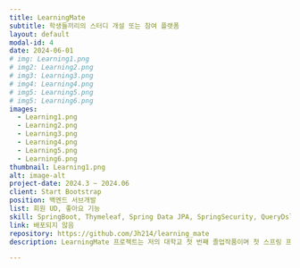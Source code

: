 ```yaml
---
title: LearningMate
subtitle: 학생들끼리의 스터디 개설 또는 참여 플랫폼
layout: default
modal-id: 4
date: 2024-06-01
# img: Learning1.png
# img2: Learning2.png
# img3: Learning3.png
# img4: Learning4.png
# img5: Learning5.png
# img5: Learning6.png
images:
  - Learning1.png
  - Learning2.png
  - Learning3.png
  - Learning4.png
  - Learning5.png
  - Learning6.png
thumbnail: Learning1.png
alt: image-alt
project-date: 2024.3 ~ 2024.06
client: Start Bootstrap
position: 백엔드 서브개발
list: 회원 UD, 좋아요 기능
skill: SpringBoot, Thymeleaf, Spring Data JPA, SpringSecurity, QueryDsl, MySql, BootStrap, Git, Github, ExelWorkSheet
link: 배포되지 않음
repository: https://github.com/Jh214/learning_mate
description: LearningMate 프로젝트는 저의 대학교 첫 번째 졸업작품이며 첫 스프링 프로젝트 입니다.<br> 이 프로젝트는 대학교 학생들간의 원활한 스터디 환경을 조성하기 위해 기획된 프로젝트 입니다.<br> Spring MVC 패턴으로 진행되었으며 주 기능은 회원CRUD, 게시판CRUD, 댓글CURD, 대댓글, 게시글 좋아요 기능 등이 있습니다.<br> 로그인은 세션을 이용하여 구현되었습니다.<br> 게시글을 검색하거나 필터링이 가능하게 되어있으며 필터링은 QueryDsl을 사용하여 구현되었습니다.<br> 게시글 좋아요를 클릭하면 마이페이지에서 찜 한 게시글을 확인할 수 있습니다.<br> 졸업학기 이지만 사실상 제대로된 공부의 시작이 된 프로젝트 였습니다.<br> 기초가 부족한 상태였지만 기획부터 문서화, git 사용법, 협업 방법, 담당 기능 지시 등 원활한 팀장의 진행으로 큰 문제 없이 진행되었습니다.<br> 하지만 역시 첫 스프링 프로젝트였던 만큼 많은 기능을 담당하지 않았음에도 오랜 시간이 걸렸고, 트러블 슈팅도 많았습니다.<br> 이렇게 어렵게 진행했음에도 불구하고 웹 백엔드 개발에 대한 흥미를 강하게 느껴 본격적으로 스프링을 공부하게 된 계기였습니다.

---
```

